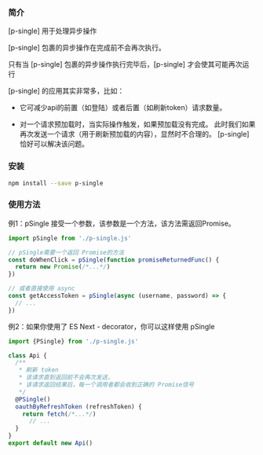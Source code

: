 ### 简介

\[p-single] 用于处理异步操作  

\[p-single] 包裹的异步操作在完成前不会再次执行。   

只有当 \[p-single] 包裹的异步操作执行完毕后，\[p-single] 才会使其可能再次运行  


\[p-single] 的应用其实非常多，比如：

* 它可减少api的前置（如登陆）或者后置（如刷新token）请求数量。

* 对一个请求预加载时，当实际操作触发，如果预加载没有完成。
此时我们如果再次发送一个请求（用于刷新预加载的内容），显然时不合理的。
\[p-single] 恰好可以解决该问题。


### 安装
```bash
npm install --save p-single
```

### 使用方法

例1：pSingle 接受一个参数，该参数是一个方法，该方法需返回Promise。  

```javascript 
import pSingle from './p-single.js'

// pSingle需要一个返回 Promise的方法
const doWhenClick = pSingle(function promiseReturnedFunc() {
  return new Promise(/*...*/)
})

// 或者直接使用 async
const getAccessToken = pSingle(async (username, password) => {
  // ...
})
```

例2：如果你使用了 ES Next - decorator，你可以这样使用 pSingle

```javascript 
import {PSingle} from './p-single.js'

class Api {
  /**
   * 刷新 token
   * 该请求直到返回前不会再次发送，
   * 该请求返回结果后，每一个调用者都会收到正确的 Promise信号
   */
  @PSingle()
  oauthByRefreshToken (refreshToken) {
    return fetch(/*...*/)
      // ...
  }
}
export default new Api()
```

